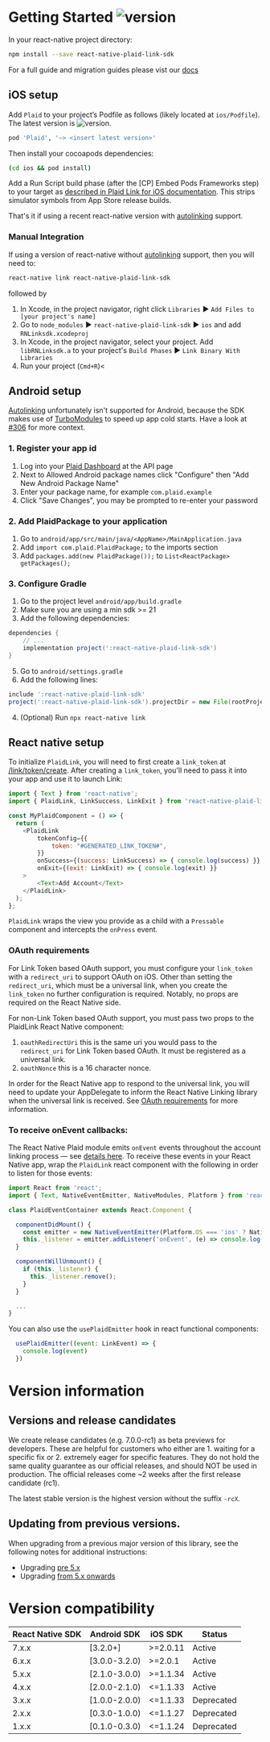 # Getting Started ![version](https://img.shields.io/npm/v/react-native-plaid-link-sdk)

In your react-native project directory:

```sh
npm install --save react-native-plaid-link-sdk
```

For a full guide and migration guides please vist our [docs][plaid_rndocs]

## iOS setup
Add `Plaid` to your project’s Podfile as follows (likely located at `ios/Podfile`). The latest version is ![version](https://img.shields.io/cocoapods/v/Plaid).

```sh
pod 'Plaid', '~> <insert latest version>'
```

Then install your cocoapods dependencies:

```sh
(cd ios && pod install)
```

Add a Run Script build phase (after the [CP] Embed Pods Frameworks step) to your target as [described in Plaid Link for iOS documentation][plaid_iosscripts]. This strips simulator symbols from App Store release builds.

That's it if using a recent react-native version with [autolinking][autolinking] support.

### Manual Integration

If using a version of react-native without [autolinking][autolinking]  support, then you will need to:

```sh
react-native link react-native-plaid-link-sdk
```

followed by

1. In Xcode, in the project navigator, right click `Libraries` ▶ `Add Files to [your project's name]`
2. Go to `node_modules` ▶ `react-native-plaid-link-sdk` ▶ `ios` and add `RNLinksdk.xcodeproj`
3. In Xcode, in the project navigator, select your project. Add `libRNLinksdk.a` to your project's `Build Phases` ▶ `Link Binary With Libraries`
4. Run your project (`Cmd+R`)<

## Android setup
[Autolinking][autolinking]  unfortunately isn't supported for Android, because the SDK makes use of [TurboModules][turbomodules] to speed up app cold starts. Have a look at [#306](https://github.com/plaid/react-native-plaid-link-sdk/pull/306) for more context.

### 1. Register your app id
1. Log into your [Plaid Dashboard][plaid_dashboard] at the API page
2. Next to Allowed Android package names click "Configure" then "Add New Android Package Name"
3. Enter your package name, for example `com.plaid.example`
4. Click "Save Changes", you may be prompted to re-enter your password

### 2. Add PlaidPackage to your application
1. Go to `android/app/src/main/java/<AppName>/MainApplication.java`
2. Add `import com.plaid.PlaidPackage;` to the imports section
3. Add `packages.add(new PlaidPackage());` to `List<ReactPackage> getPackages();`

### 3. Configure Gradle
1. Go to the project level `android/app/build.gradle`
2. Make sure you are using a min sdk >= 21
3. Add the following dependencies:

```groovy
dependencies {
    // ...
    implementation project(':react-native-plaid-link-sdk')
}
```

5. Go to `android/settings.gradle`
6. Add the following lines:

```groovy
include ':react-native-plaid-link-sdk'
project(':react-native-plaid-link-sdk').projectDir = new File(rootProject.projectDir, '../node_modules/react-native-plaid-link-sdk/android')
```
4. (Optional) Run `npx react-native link`

## React native setup
To initialize `PlaidLink`, you will need to first create a `link_token` at [/link/token/create][plaid_tokendocs].
After creating a `link_token`, you'll need to pass it into your app and use it to launch Link:

```javascript
import { Text } from 'react-native';
import { PlaidLink, LinkSuccess, LinkExit } from 'react-native-plaid-link-sdk';

const MyPlaidComponent = () => {
  return (
    <PlaidLink
        tokenConfig={{
            token: "#GENERATED_LINK_TOKEN#",
        }}
        onSuccess={(success: LinkSuccess) => { console.log(success) }}
        onExit={(exit: LinkExit) => { console.log(exit) }}
    >
        <Text>Add Account</Text>
    </PlaidLink>
  );
};
```

`PlaidLink` wraps the view you provide as a child with a `Pressable` component and intercepts the `onPress` event.

### OAuth requirements

For Link Token based OAuth support, you must configure your `link_token` with a `redirect_uri` to support OAuth on iOS. Other than setting the `redirect_uri`, which must be a universal link, when you create the `link_token` no further configuration is required. Notably, no props are required on the React Native side.

For non-Link Token based OAuth support, you must pass two props to the PlaidLink React Native component:
1. `oauthRedirectUri` this is the same uri you would pass to the `redirect_uri` for Link Token based OAuth. It must be registered as a universal link.
2. `oauthNonce` this is a 16 character nonce.

In order for the React Native app to respond to the universal link, you will need to update your AppDelegate to inform the React Native Linking library when the universal link is received. See [OAuth requirements][plaid_oauthdocs] for more information.

### To receive onEvent callbacks:

The React Native Plaid module emits `onEvent` events throughout the account linking process — see [details here][plaid_eventdocs]. To receive these events in your React Native app, wrap the `PlaidLink` react component with the following in order to listen for those events:

```javascript
import React from 'react';
import { Text, NativeEventEmitter, NativeModules, Platform } from 'react-native';

class PlaidEventContainer extends React.Component {

  componentDidMount() {
    const emitter = new NativeEventEmitter(Platform.OS === 'ios' ? NativeModules.RNLinksdk : NativeModules.PlaidAndroid);
    this._listener = emitter.addListener('onEvent', (e) => console.log(e));
  }

  componentWillUnmount() {
    if (this._listener) {
      this._listener.remove();
    }
  }

  ...
}
```

You can also use the `usePlaidEmitter` hook in react functional components:

```javascript
  usePlaidEmitter((event: LinkEvent) => {
    console.log(event)
  })
```

# Version information

## Versions and release candidates

We create release candidates (e.g. 7.0.0-rc1) as beta previews for developers. These are helpful for customers who either are 1. waiting for a specific fix or 2. extremely eager for specific features. They do not hold the same quality guarantee as our official releases, and should NOT be used in production. The official releases come ~2 weeks after the first release candidate (rc1).

The latest stable version is the highest version without the suffix `-rcX`.

## Updating from previous versions.

When upgrading from a previous major version of this library, see the following notes for additional instructions:

- Upgrading [pre 5.x](./upgrade_notes)
- Upgrading [from 5.x onwards][upgrading]

# Version compatibility
| React Native SDK | Android SDK | iOS SDK | Status |
|---|---|---|---|
| 7.x.x | [3.2.0+]      | >=2.0.11 | Active |
| 6.x.x | [3.0.0-3.2.0) | >=2.0.1  | Active |
| 5.x.x | [2.1.0-3.0.0) | >=1.1.34 | Active |
| 4.x.x | [2.0.0-2.1.0) | <=1.1.33 | Active |
| 3.x.x | [1.0.0-2.0.0) | <=1.1.33 |  Deprecated |
| 2.x.x | [0.3.0-1.0.0) | <=1.1.27 |  Deprecated |
| 1.x.x | [0.1.0-0.3.0) | <=1.1.24 |  Deprecated |



[plaid_dashboard]: https://dashboard.plaid.com/team/api
[plaid_iosscripts]: https://plaid.com/docs/link/ios/#add-run-script
[plaid_rndocs]: https://plaid.com/docs/link/react-native/
[plaid_oauthdocs]: https://plaid.com/docs/#oauth
[plaid_eventdocs]: https://plaid.com/docs/#onevent-callback
[plaid_tokendocs]: https://plaid.com/docs/#create-link-token

[autolinking]: https://github.com/react-native-community/cli/blob/master/docs/autolinking.md
[turbomodules]: https://github.com/react-native-community/discussions-and-proposals/issues/40
[upgrading]: https://plaid.com/docs/link/react-native/#upgrading
